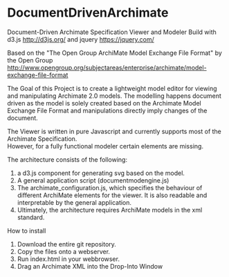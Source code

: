# DocumentDrivenArchimate
Document-Driven Archimate Specification Viewer and Modeler
Build with d3.js http://d3js.org/ and jquery https://jquery.com/

Based on the "The Open Group ArchiMate Model Exchange File Format" by the Open Group http://www.opengroup.org/subjectareas/enterprise/archimate/model-exchange-file-format

The Goal of this Project is to create a lightweight model editor for viewing and manipulating Archimate 2.0 models. The modelling happens document driven as the model is solely created based on the Archimate Model Exchange File Format and manipulations directly imply changes of the document. 

The Viewer is written in pure Javascript and currently supports most of the Archimate Specification.  
However, for a fully functional modeler certain elements are missing.

The architecture consists of the following:

1. a d3.js component for generating svg based on the model. 
2. A general application script (documentmodengine.js) 
3. The archimate_configuration.js, which specifies the behaviour of different ArchiMate elements for the viewer. It is also readable and interpretable by the general application. 
4. Ultimately, the architecture requires ArchiMate models in the xml standard.

How to install

1. Download the entire git repository.
2. Copy the files onto a webserver.
3. Run index.html in your webbrowser.
4. Drag an Archimate XML into the Drop-Into Window
